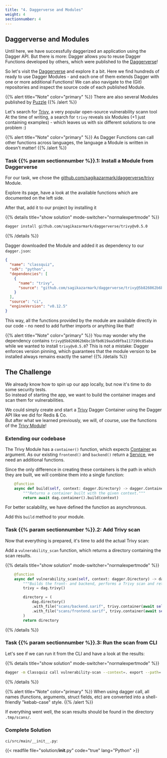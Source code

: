 ```yaml
---
title: "4. Daggerverse and Modules"
weight: 4
sectionnumber: 4
---
```


## Daggerverse and Modules

Until here, we have successfully daggerized an application using the Dagger API.
But there is more: Dagger allows you to reuse Dagger Functions developed by others, which were published to the [Daggerverse](https://daggerverse.dev)!

So let's visit the [Daggerverse](https://daggerverse.dev) and explore it a bit.
Here we find hundreds of ready to use Dagger Modules - and each one of them extends Dagger with one or more additional Functions!
We can also navigate to the (Git) repositories and inspect the source code of each published Module.

{{% alert title="Note" color="primary" %}}
There are also several Modules published by [Puzzle](https://daggerverse.dev/search?q=puzzle)
{{% /alert %}}

Let's search for [Trivy](https://trivy.dev/), a very popular open-source vulnerability scann tool
At the time of writing, a search for `trivy` reveals six Modules (+1 just containing examples) -
which leaves us with six different solutions to one problem :)

{{% alert title="Note" color="primary" %}}
As Dagger Functions can call other functions across languages, the language a Module is written in doesn't matter!
{{% /alert %}}


### Task {{% param sectionnumber %}}.1: Install a Module from Daggerverse

For our task, we chose the [github.com/sagikazarmark/daggerverse/trivy](https://daggerverse.dev/mod/github.com/sagikazarmark/daggerverse/trivy@5b826062b6bc1bfbd619aa5d0fba117190c85aba) Module.

Explore its page, have a look at the available functions which are documented on the left side.

After that, add it to our project by installing it

{{% details title="show solution" mode-switcher="normalexpertmode" %}}
```bash
dagger install github.com/sagikazarmark/daggerverse/trivy@v0.5.0
```
{{% /details %}}

Dagger downloaded the Module and added it as dependency to our `dagger.json`:

```json
{
  "name": "classquiz",
  "sdk": "python",
  "dependencies": [
    {
      "name": "trivy",
      "source": "github.com/sagikazarmark/daggerverse/trivy@5b826062b6bc1bfbd619aa5d0fba117190c85aba"
    }
  ],
  "source": "ci",
  "engineVersion": "v0.12.5"
}
```

This way, all the functions provided by the module are available directly in our code - no need to add further imports or anything like that!

{{% alert title="Note" color="primary" %}}
You may wonder why the dependency contains `trivy@5b826062b6bc1bfbd619aa5d0fba117190c85aba` while we wanted to install `trivy@v0.5.0`?
This is not a mistake: Dagger enforces version pinning, which guarantees that the module version to be installed always remains exactly the same!
{{% /details %}}


## The Challenge

We already know how to spin up our app locally, but now it's time to do some security tests.\
So instead of starting the app, we want to build the container images and scan them for vulnerabilities.

We could simply create and start a [Trivy](https://trivy.dev/) Dagger Container using the Dagger API like we did for Redis & Co.\
But after what we learned previously, we will, of course, use the functions of the [Trivy Module](https://daggerverse.dev/mod/github.com/sagikazarmark/daggerverse/trivy@5b826062b6bc1bfbd619aa5d0fba117190c85aba)!


### Extending our codebase

The Trivy Module has a `container()` function, which expects [Container](https://docs.dagger.io/api/reference/#definition-Container) as argument.
As our existing `frontend()` and `backend()` return a [Service](https://docs.dagger.io/api/reference/#definition-Service), we need an additional functions.

Since the only difference in creating these containers is the path in which they are built, we will combine them into a single function:

```python
    @function
    async def build(self, context: dagger.Directory) -> dagger.Container:
        """Returns a container built with the given context."""
        return await dag.container().build(context)
```

For better scalability, we have defined the function as asynchronous.

Add this `build` method to your module.


### Task {{% param sectionnumber %}}.2: Add Trivy scan

Now that everything is prepared, it's time to add the actual Trivy scan:

Add a `vulnerability_scan` function, which returns a directory containing the scan results.

{{% details title="show solution" mode-switcher="normalexpertmode" %}}
```python
    @function
    async def vulnerability_scan(self, context: dagger.Directory) -> dagger.Directory:
        """Builds the front- and backend, performs a Trivy scan and returns the directory containing the reports."""
        trivy = dag.trivy()

        directory = (
            dag.directory()
            .with_file("scans/backend.sarif", trivy.container(await self.build(context)).report("sarif"))
            .with_file("scans/frontend.sarif", trivy.container(await self.build(context.directory("frontend"))).report("sarif"))
        )
        return directory
```
{{% /details %}}


### Task {{% param sectionnumber %}}.3: Run the scan from CLI

Let's see if we can run it from the CLI and have a look at the results:

{{% details title="show solution" mode-switcher="normalexpertmode" %}}
```bash
dagger -m Classquiz call vulnerability-scan --context=. export --path=.tmp
```
{{% /details %}}

{{% alert title="Note" color="primary" %}}
When using dagger call, all names (functions, arguments, struct fields, etc) are converted into a shell-friendly "kebab-case" style.
{{% /alert %}}

If everything went well, the scan results should be found in the directory `.tmp/scans/`.


### Complete Solution

`ci/src/main/__init__.py`:

<!-- markdownlint-capture -->
<!-- markdownlint-disable -->
{{< readfile file="solution/__init__.py" code="true" lang="Python" >}}
<!-- markdownlint-restore -->
